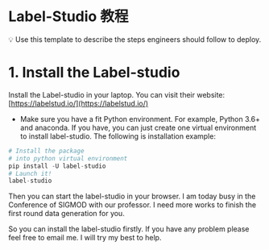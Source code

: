 # Label-Studio 教程

<aside>
💡 Use this template to describe the steps engineers should follow to deploy.

</aside>

# 1. Install the Label-studio

Install the Label-studio in your laptop. You can visit their website: [https://labelstud.io/](https://labelstud.io/)

- Make sure you have a fit Python environment. For example, Python 3.6+ and anaconda. If you have, you can just create one virtual environment to install label-studio. The following is installation example:

```python
# Install the package
# into python virtual environment
pip install -U label-studio
# Launch it!
label-studio
```

Then you can start the label-studio in your browser. I am today busy in the Conference of SIGMOD with our professor. I need more works to finish the first round data generation for you.

So you can install the label-studio firstly. If you have any problem please feel free to email me. I will try my best to help.
